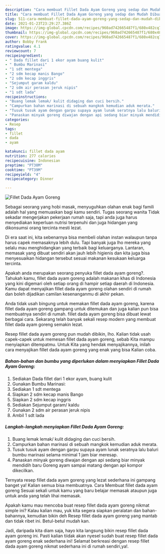 ```yaml
---
description: "Cara membuat Fillet Dada Ayam Goreng yang sedap dan Mudah Dibuat"
title: "Cara membuat Fillet Dada Ayam Goreng yang sedap dan Mudah Dibuat"
slug: 511-cara-membuat-fillet-dada-ayam-goreng-yang-sedap-dan-mudah-dibuat
date: 2021-01-23T23:29:27.386Z
image: https://img-global.cpcdn.com/recipes/960ad742665487f1/680x482cq70/fillet-dada-ayam-goreng-foto-resep-utama.jpg
thumbnail: https://img-global.cpcdn.com/recipes/960ad742665487f1/680x482cq70/fillet-dada-ayam-goreng-foto-resep-utama.jpg
cover: https://img-global.cpcdn.com/recipes/960ad742665487f1/680x482cq70/fillet-dada-ayam-goreng-foto-resep-utama.jpg
author: Bobby Frank
ratingvalue: 4.1
reviewcount: 7
recipeingredient:
- " Dada fillet dari 1 ekor ayam buang kulit"
- " Bumbu Marinasi"
- "1 sdt mentega"
- "2 sdm kecap manis Bango"
- "2 sdm kecap inggris"
- "Sejumput garam kaldu"
- "2 sdm air perasan jeruk nipis"
- "1 sdt lada"
recipeinstructions:
- "Buang lemak lemak/ kulit didaging dan cuci bersih."
- "Campurkan bahan marinasi di sebuah mangkok kemudian aduk merata."
- "Tusuk tusuk ayam dengan garpu supaya ayam lunak seratnya lalu baluri bumbu marinasi selama minimal 1 jam biar meresap."
- "Panaskan minyak goreng diwajan dengan api sedang biar minyak mendidih baru Goreng ayam sampai matang dengan api kompor dikecilkan."
categories:
- Resep
tags:
- fillet
- dada
- ayam

katakunci: fillet dada ayam 
nutrition: 277 calories
recipecuisine: Indonesian
preptime: "PT30M"
cooktime: "PT39M"
recipeyield: "4"
recipecategory: Dinner

---
```



![Fillet Dada Ayam Goreng](https://img-global.cpcdn.com/recipes/960ad742665487f1/680x482cq70/fillet-dada-ayam-goreng-foto-resep-utama.jpg)

Sebagai seorang yang hobi masak, menyuguhkan olahan enak bagi famili adalah hal yang memuaskan bagi kamu sendiri. Tugas seorang  wanita Tidak sekadar mengerjakan pekerjaan rumah saja, tapi anda juga harus menyediakan keperluan nutrisi terpenuhi dan juga hidangan yang dikonsumsi orang tercinta mesti lezat.

Di era  saat ini, kita sebenarnya bisa membeli olahan instan walaupun tanpa harus capek memasaknya lebih dulu. Tapi banyak juga lho mereka yang selalu mau menghidangkan yang terbaik bagi keluarganya. Lantaran, memasak yang dibuat sendiri akan jauh lebih higienis dan kita juga bisa menyesuaikan hidangan tersebut sesuai makanan kesukaan keluarga tercinta. 



Apakah anda merupakan seorang penyuka fillet dada ayam goreng?. Tahukah kamu, fillet dada ayam goreng adalah makanan khas di Indonesia yang kini digemari oleh setiap orang di hampir setiap daerah di Indonesia. Kamu dapat menyajikan fillet dada ayam goreng olahan sendiri di rumah dan boleh dijadikan camilan kesenanganmu di akhir pekan.

Anda tidak usah bingung untuk memakan fillet dada ayam goreng, karena fillet dada ayam goreng gampang untuk ditemukan dan juga kalian pun bisa membuatnya sendiri di rumah. fillet dada ayam goreng bisa dibuat lewat berbagai cara. Sekarang telah banyak sekali resep modern yang membuat fillet dada ayam goreng semakin lezat.

Resep fillet dada ayam goreng pun mudah dibikin, lho. Kalian tidak usah capek-capek untuk memesan fillet dada ayam goreng, sebab Kita mampu menyiapkan ditempatmu. Untuk Kita yang hendak menyajikannya, inilah cara menyajikan fillet dada ayam goreng yang enak yang bisa Kalian coba.

<!--inarticleads1-->

##### Bahan-bahan dan bumbu yang diperlukan dalam menyiapkan Fillet Dada Ayam Goreng:

1. Sediakan  Dada fillet dari 1 ekor ayam, buang kulit
1. Gunakan  Bumbu Marinasi:
1. Sediakan 1 sdt mentega
1. Siapkan 2 sdm kecap manis Bango
1. Siapkan 2 sdm kecap inggris
1. Sediakan Sejumput garam/ kaldu
1. Gunakan 2 sdm air perasan jeruk nipis
1. Ambil 1 sdt lada




<!--inarticleads2-->

##### Langkah-langkah menyiapkan Fillet Dada Ayam Goreng:

1. Buang lemak lemak/ kulit didaging dan cuci bersih.
1. Campurkan bahan marinasi di sebuah mangkok kemudian aduk merata.
1. Tusuk tusuk ayam dengan garpu supaya ayam lunak seratnya lalu baluri bumbu marinasi selama minimal 1 jam biar meresap.
1. Panaskan minyak goreng diwajan dengan api sedang biar minyak mendidih baru Goreng ayam sampai matang dengan api kompor dikecilkan.




Ternyata resep fillet dada ayam goreng yang lezat sederhana ini gampang banget ya! Kalian semua bisa membuatnya. Cara Membuat fillet dada ayam goreng Sesuai sekali untuk kamu yang baru belajar memasak ataupun juga untuk anda yang telah lihai memasak.

Apakah kamu mau mencoba buat resep fillet dada ayam goreng nikmat simple ini? Kalau kalian mau, yuk kita segera siapkan peralatan dan bahan-bahannya, kemudian bikin deh Resep fillet dada ayam goreng yang mantab dan tidak ribet ini. Betul-betul mudah kan. 

Jadi, daripada kita diam saja, hayo kita langsung bikin resep fillet dada ayam goreng ini. Pasti kalian tiidak akan nyesel sudah buat resep fillet dada ayam goreng enak sederhana ini! Selamat berkreasi dengan resep fillet dada ayam goreng nikmat sederhana ini di rumah sendiri,ya!.

